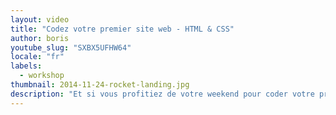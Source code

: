 ```yaml
---
layout: video
title: "Codez votre premier site web - HTML & CSS"
author: boris
youtube_slug: "SXBX5UFHW64"
locale: "fr"
labels:
  - workshop
thumbnail: 2014-11-24-rocket-landing.jpg
description: "Et si vous profitiez de votre weekend pour coder votre première page web ? On a décidé de vous offrir la bonne vidéo pour sauter le pas. En moins de 2 heures vous aurez attaqué HTML, CSS et Bootstrap."
---
```

